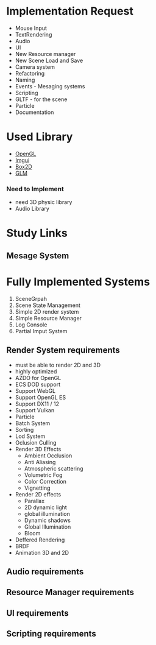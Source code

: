 # Implementation Request
 - Mouse Input
 - TextRendering
 - Audio
 - UI
 - New Resource manager
 - New Scene Load and Save
 - Camera system
 - Refactoring
 - Naming
 - Events - Mesaging systems
 - Scripting
 - GLTF - for the scene
 - Particle
 - Documentation

# Used Library
- [OpenGL](https://github.com/skaslev/gl3w)
- [Imgui](https://github.com/ocornut/imgui)
- [Box2D](https://box2d.org/)
- [GLM](https://glm.g-truc.net/0.9.9/index.html)
### Need to Implement
- need 3D physic library
- Audio Library


# Study Links
## Mesage System
 


# Fully Implemented Systems
1. SceneGrpah
2. Scene State Management
3. Simple 2D render system
4. Simple Resource Manager
5. Log Console
6. Partial Imput System




## Render System requirements
- must be able to render 2D and 3D
- highly optimized
- AZDO for OpenGL
- ECS DOD support
- Support WebGL
- Support OpenGL ES
- Support DX11 / 12
- Support Vulkan
- Particle
- Batch System
- Sorting
- Lod System
- Oclusion Culling
- Render 3D Effects 
  - Ambient Occlusion
  - Anti Aliasing
  - Atmospheric scattering
  - Volumetric Fog
  - Color Correction
  - Vignetting
- Render 2D effects
  - Parallax
  - 2D dynamic light
  - global illumination
  - Dynamic shadows
  - Global Illumination
  - Bloom
- Deffered Rendering
- BRDF
- Animation 3D and 2D




## Audio requirements

## Resource Manager requirements

## UI requirements

## Scripting requirements